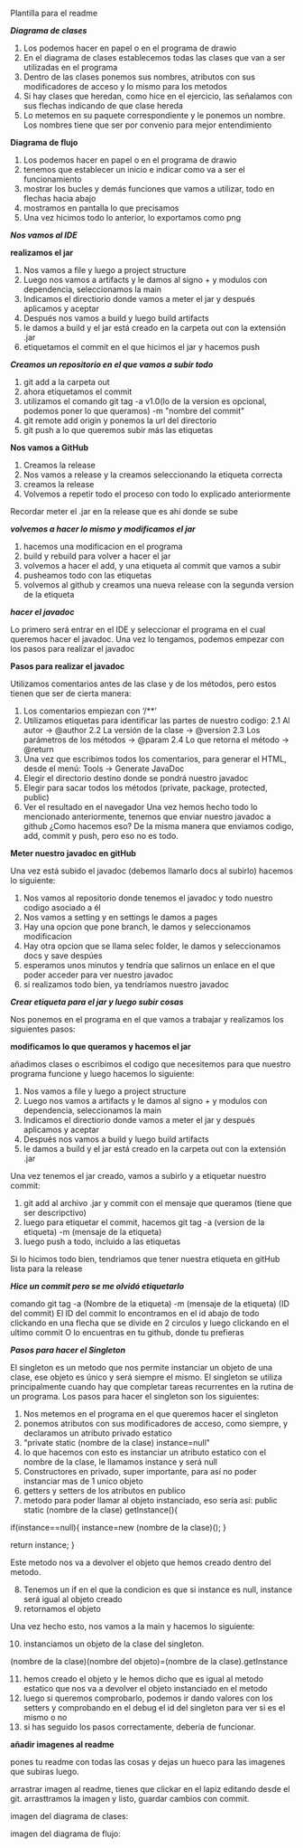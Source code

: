 Plantilla para el readme

***Diagrama de clases***

1. Los podemos hacer en papel o en el programa de drawio
2. En el diagrama de clases establecemos todas las clases que van a ser utilizadas en el programa
3. Dentro de las clases ponemos sus nombres, atributos con sus modificadores de acceso y lo mismo para los metodos
4. Si hay clases que heredan, como hice en el ejercicio, las señalamos con sus flechas indicando de que clase hereda
5. Lo metemos en su paquete correspondiente y le ponemos un nombre. Los nombres tiene que ser por convenio para mejor entendimiento

**Diagrama de flujo**

1. Los podemos hacer en papel o en el programa de drawio
2. tenemos que establecer un inicio e indicar como va a ser el funcionamiento
3. mostrar los bucles y demás funciones que vamos a utilizar, todo en flechas hacia abajo
4. mostramos en pantalla lo que precisamos
5. Una vez hicimos todo lo anterior, lo exportamos como png

***Nos vamos al IDE***

**realizamos el jar**

1. Nos vamos a file y luego a project structure
2. Luego nos vamos a artifacts y le damos al signo + y modulos con dependencia, seleccionamos la main
3. Indicamos el directiorio donde vamos a meter el jar y después aplicamos y aceptar
4. Después nos vamos a build y luego build artifacts
5. le damos a build y el jar está creado en la carpeta out con la extensión .jar
6. etiquetamos el commit en el que hicimos el jar y hacemos push

***Creamos un repositorio en el que vamos a subir todo***

1. git add a la carpeta out
2. ahora etiquetamos el commit
3. utilizamos el comando git tag -a v1.0(lo de la version es opcional, podemos poner lo que queramos) -m "nombre del commit"
4. git remote add origin y ponemos la url del directorio
5. git push a lo que queremos subir más las etiquetas

**Nos vamos a GitHub**

1. Creamos la release
2. Nos vamos a release y la creamos seleccionando la etiqueta correcta
3. creamos la release
4. Volvemos a repetir todo el proceso con todo lo explicado anteriormente

Recordar meter el .jar en la release que es ahí donde se sube

***volvemos a hacer lo mismo y modificamos el jar***

1. hacemos una modificacion en el programa
2. build y rebuild para volver a hacer el jar
3. volvemos a hacer el add, y una etiqueta al commit que vamos a subir
4. pusheamos todo con las etiquetas
5. volvemos al github y creamos una nueva release con la segunda version de la etiqueta

***hacer el javadoc***

Lo primero será entrar en el IDE y seleccionar el programa en el cual queremos hacer el javadoc.
Una vez lo tengamos, podemos empezar con los pasos para realizar el javadoc

**Pasos para realizar el javadoc**

Utilizamos comentarios antes de las clase y de los métodos, pero estos tienen que ser de cierta manera:
1. Los comentarios empiezan con ‘/**’
2. Utilizamos etiquetas para identificar las partes de nuestro codigo:
2.1 Al autor -> @author
2.2 La versión de la clase -> @version
2.3 Los parámetros de los métodos -> @param
2.4 Lo que retorna el método -> @return
3. Una vez que escribimos todos los comentarios, para generar el HTML, desde el menú:
Tools -> Generate JavaDoc
4. Elegir el directorio destino donde se pondrá nuestro javadoc
5. Elegir para sacar todos los métodos (private, package, protected, public)
6. Ver el resultado en el navegador
Una vez hemos hecho todo lo mencionado anteriormente, tenemos que enviar nuestro javadoc a github
¿Como hacemos eso?
De la misma manera que enviamos codigo, add, commit y push, pero eso no es todo.

**Meter nuestro javadoc en gitHub**

Una vez está subido el javadoc (debemos llamarlo docs al subirlo) hacemos lo siguiente:
1. Nos vamos al repositorio donde tenemos el javadoc y todo nuestro codigo asociado a él
2. Nos vamos a setting y en settings le damos a pages
3. Hay una opcion que pone branch, le damos y seleccionamos modificacion
4. Hay otra opcion que se llama selec folder, le damos y seleccionamos docs y save despúes
5. esperamos unos minutos y tendría que salirnos un enlace en el que poder acceder para ver nuestro javadoc
6. si realizamos todo bien, ya tendríamos nuestro javadoc

***Crear etiqueta para el jar  y luego subir cosas***

Nos ponemos en el programa en el que vamos a trabajar y realizamos los siguientes pasos:

**modificamos lo que queramos y  hacemos el jar**

añadimos clases o escribimos el codigo que necesitemos para que nuestro programa funcione y luego hacemos lo siguiente:
1. Nos vamos a file y luego a project structure
2. Luego nos vamos a artifacts y le damos al signo + y modulos con dependencia, seleccionamos la main
3. Indicamos el directiorio donde vamos a meter el jar y después aplicamos y aceptar
4. Después nos vamos a build y luego build artifacts
5. le damos a build y el jar está creado en la carpeta out con la extensión .jar

Una vez tenemos el jar creado, vamos a subirlo y a etiquetar nuestro commit:

1. git add al archivo .jar y commit con el mensaje que queramos (tiene que ser descripctivo)
2. luego para etiquetar el commit, hacemos git tag -a (version de la etiqueta) -m (mensaje de la etiqueta)
3. luego push a todo, incluido a las etiquetas

Si lo hicimos todo bien, tendriamos que tener nuestra etiqueta en gitHub lista para la release

***Hice un commit pero se me olvidó etiquetarlo***

comando git tag -a (Nombre de la etiqueta) -m (mensaje de la etiqueta) (ID del commit)
El ID del commit lo encontramos en el id abajo de todo clickando en una flecha que se divide en 2 circulos y luego clickando en el ultimo commit
O lo encuentras en tu github, donde tu prefieras




***Pasos para hacer el Singleton***

El singleton es un metodo que nos permite instanciar un objeto de una clase, ese objeto es único y será siempre el mismo.
El singleton se utiliza principalmente cuando hay que completar tareas recurrentes en la rutina de un programa.
Los pasos para hacer el singleton son los siguientes:

1. Nos metemos en el programa en el que queremos hacer el singleton
2. ponemos atributos con sus modificadores de acceso, como siempre, y declaramos un atributo privado estatico
3. "private static (nombre de la clase) instance=null"
4. lo que hacemos con esto es instanciar un atributo estatico con el nombre de la clase, le llamamos instance y será null
5. Constructores en privado, super importante, para así no poder instanciar mas de 1 unico objeto
6. getters y setters de los atributos en publico
7. metodo para poder llamar al objeto instanciado, eso sería así:
public static (nombre de la clase) getInstance(){

if(instance==null){
instance=new (nombre de la clase)();
}

return instance;
}

Este metodo nos va a devolver el objeto que hemos creado dentro del metodo.

8. Tenemos un if en el que la condicion es que si instance es null, instance será igual al objeto creado
9. retornamos el objeto

Una vez hecho esto, nos vamos a la main y hacemos lo siguiente:

10. instanciamos un objeto de la clase del singleton.

(nombre de la clase)(nombre del objeto)=(nombre de la clase).getInstance

11. hemos creado el objeto y le hemos dicho que es igual al metodo estatico que nos va a devolver el objeto instanciado en el metodo
12. luego si queremos comprobarlo, podemos ir dando valores con los setters y comprobando en el debug el id del singleton para ver si es el mismo o no
13. si has seguido los pasos correctamente, debería de funcionar.


**añadir imagenes al readme**

pones tu readme con todas las cosas y dejas un hueco para las imagenes que subiras luego.

arrastrar imagen al readme, tienes que clickar en el lapiz editando desde el git.
arrasttramos la imagen y listo, guardar cambios con commit.

imagen del diagrama de clases:



imagen del diagrama de flujo:



